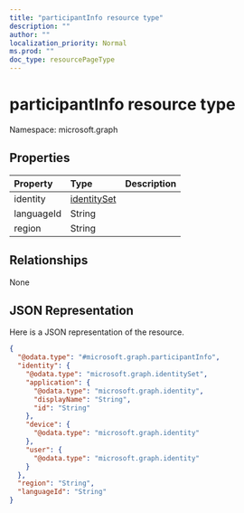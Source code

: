 ```yaml
---
title: "participantInfo resource type"
description: ""
author: ""
localization_priority: Normal
ms.prod: ""
doc_type: resourcePageType
---
```


# participantInfo resource type


Namespace: microsoft.graph



## Properties
|Property|Type|Description|
|:---|:---|:---|
|identity|[identitySet](../resources/identityset.md)||
|languageId|String||
|region|String||

## Relationships
None

## JSON Representation
Here is a JSON representation of the resource.
<!-- {
  "blockType": "resource",
  "@odata.type": "microsoft.graph.participantInfo"
}
-->
``` json
{
  "@odata.type": "#microsoft.graph.participantInfo",
  "identity": {
    "@odata.type": "microsoft.graph.identitySet",
    "application": {
      "@odata.type": "microsoft.graph.identity",
      "displayName": "String",
      "id": "String"
    },
    "device": {
      "@odata.type": "microsoft.graph.identity"
    },
    "user": {
      "@odata.type": "microsoft.graph.identity"
    }
  },
  "region": "String",
  "languageId": "String"
}
```

